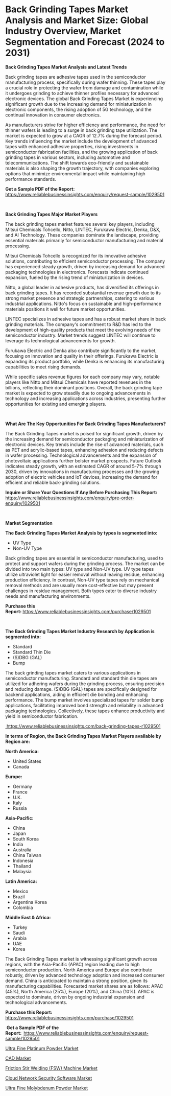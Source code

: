 <p><h1>Back Grinding Tapes Market Analysis and Market Size: Global Industry Overview, Market Segmentation and Forecast (2024 to 2031)</h1></p><p><strong>Back Grinding Tapes Market Analysis and Latest Trends</strong></p>
<p><p>Back grinding tapes are adhesive tapes used in the semiconductor manufacturing process, specifically during wafer thinning. These tapes play a crucial role in protecting the wafer from damage and contamination while it undergoes grinding to achieve thinner profiles necessary for advanced electronic devices. The global Back Grinding Tapes Market is experiencing significant growth due to the increasing demand for miniaturization in electronic components, the rising adoption of 5G technology, and the continual innovation in consumer electronics.</p><p>As manufacturers strive for higher efficiency and performance, the need for thinner wafers is leading to a surge in back grinding tape utilization. The market is expected to grow at a CAGR of 12.7% during the forecast period. Key trends influencing the market include the development of advanced tapes with enhanced adhesive properties, rising investments in semiconductor fabrication facilities, and the growing application of back grinding tapes in various sectors, including automotive and telecommunications. The shift towards eco-friendly and sustainable materials is also shaping the growth trajectory, with companies exploring options that minimize environmental impact while maintaining high performance standards.</p></p>
<p><strong>Get a Sample PDF of the Report:&nbsp;</strong> <a href="https://www.reliablebusinessinsights.com/enquiry/request-sample/1029501">https://www.reliablebusinessinsights.com/enquiry/request-sample/1029501</a></p>
<p>&nbsp;</p>
<p><strong>Back Grinding Tapes Major Market Players</strong></p>
<p><p>The back grinding tapes market features several key players, including Mitsui Chemicals Tohcello, Nitto, LINTEC, Furukawa Electric, Denka, D&X, and AI Technology. These companies dominate the landscape, providing essential materials primarily for semiconductor manufacturing and material processing.</p><p>Mitsui Chemicals Tohcello is recognized for its innovative adhesive solutions, contributing to efficient semiconductor processing. The company has experienced steady growth, driven by increasing demand for advanced packaging technologies in electronics. Forecasts indicate continued expansion, fueled by the rising trend of miniaturization in devices.</p><p>Nitto, a global leader in adhesive products, has diversified its offerings in back grinding tapes. It has recorded substantial revenue growth due to its strong market presence and strategic partnerships, catering to various industrial applications. Nitto's focus on sustainable and high-performance materials positions it well for future market opportunities.</p><p>LINTEC specializes in adhesive tapes and has a robust market share in back grinding materials. The company's commitment to R&D has led to the development of high-quality products that meet the evolving needs of the semiconductor industry. Market trends suggest LINTEC will continue to leverage its technological advancements for growth.</p><p>Furukawa Electric and Denka also contribute significantly to the market, focusing on innovation and quality in their offerings. Furukawa Electric is expanding its product portfolio, while Denka is enhancing its manufacturing capabilities to meet rising demands.</p><p>While specific sales revenue figures for each company may vary, notable players like Nitto and Mitsui Chemicals have reported revenues in the billions, reflecting their dominant positions. Overall, the back grinding tape market is expected to grow steadily due to ongoing advancements in technology and increasing applications across industries, presenting further opportunities for existing and emerging players.</p></p>
<p>&nbsp;</p>
<p><strong>What Are The Key Opportunities For Back Grinding Tapes Manufacturers?</strong></p>
<p><p>The Back Grinding Tapes market is poised for significant growth, driven by the increasing demand for semiconductor packaging and miniaturization of electronic devices. Key trends include the rise of advanced materials, such as PET and acrylic-based tapes, enhancing adhesion and reducing defects in wafer processing. Technological advancements and the expansion of photovoltaic applications further bolster market prospects. Future Outlook indicates steady growth, with an estimated CAGR of around 5-7% through 2030, driven by innovations in manufacturing processes and the growing adoption of electric vehicles and IoT devices, increasing the demand for efficient and reliable back-grinding solutions.</p></p>
<p><strong>Inquire or Share Your Questions If Any Before Purchasing This Report:</strong> <a href="https://www.reliablebusinessinsights.com/enquiry/pre-order-enquiry/1029501">https://www.reliablebusinessinsights.com/enquiry/pre-order-enquiry/1029501</a></p>
<p>&nbsp;</p>
<p><strong>Market Segmentation</strong></p>
<p><strong>The Back Grinding Tapes Market Analysis by types is segmented into:</strong></p>
<p><ul><li>UV Type</li><li>Non-UV Type</li></ul></p>
<p><p>Back grinding tapes are essential in semiconductor manufacturing, used to protect and support wafers during the grinding process. The market can be divided into two main types: UV type and Non-UV type. UV type tapes utilize ultraviolet light for easier removal without leaving residue, enhancing production efficiency. In contrast, Non-UV type tapes rely on mechanical removal methods and are usually more cost-effective but may present challenges in residue management. Both types cater to diverse industry needs and manufacturing environments.</p></p>
<p><strong>Purchase this Report:&nbsp;</strong><a href="https://www.reliablebusinessinsights.com/purchase/1029501">https://www.reliablebusinessinsights.com/purchase/1029501</a></p>
<p>&nbsp;</p>
<p><strong>The Back Grinding Tapes Market Industry Research by Application is segmented into:</strong></p>
<p><ul><li>Standard</li><li>Standard Thin Die</li><li>(S)DBG (GAL)</li><li>Bump</li></ul></p>
<p><p>The back grinding tapes market caters to various applications in semiconductor manufacturing. Standard and standard thin die tapes are utilized for adhering wafers during the grinding process, ensuring precision and reducing damage. (S)DBG (GAL) tapes are specifically designed for backend applications, aiding in efficient die bonding and enhancing performance. The bump market involves specialized tapes for solder bump applications, facilitating improved bond strength and reliability in advanced packaging technologies. Collectively, these tapes enhance productivity and yield in semiconductor fabrication.</p></p>
<p><a href="https://www.reliablebusinessinsights.com/back-grinding-tapes-r1029501">&nbsp;https://www.reliablebusinessinsights.com/back-grinding-tapes-r1029501</a></p>
<p><strong>In terms of Region, the Back Grinding Tapes Market Players available by Region are:</strong></p>
<p>
    <p> <strong> North America: </strong>
        <ul>
            <li>United States</li>
            <li>Canada</li>
        </ul>
        </p> 
    <p> <strong> Europe: </strong>
        <ul>
            <li>Germany</li>
            <li>France</li>
            <li>U.K.</li>
            <li>Italy</li>
            <li>Russia</li>
        </ul>
        </p> 
    <p> <strong> Asia-Pacific: </strong>
        <ul>
            <li>China</li>
            <li>Japan</li>
            <li>South Korea</li>
            <li>India</li>
            <li>Australia</li>
            <li>China Taiwan</li>
            <li>Indonesia</li>
            <li>Thailand</li>
            <li>Malaysia</li>
        </ul>
        </p> 
    <p> <strong> Latin America: </strong>
        <ul>
            <li>Mexico</li>
            <li>Brazil</li>
            <li>Argentina Korea</li>
            <li>Colombia</li>
        </ul>
        </p> 
    <p> <strong> Middle East & Africa: </strong>
        <ul>
            <li>Turkey</li>
            <li>Saudi</li>
            <li>Arabia</li>
            <li>UAE</li>
            <li>Korea</li>
        </ul>
    </p>
    </p>
<p><p>The Back Grinding Tapes market is witnessing significant growth across regions, with the Asia-Pacific (APAC) region leading due to high semiconductor production. North America and Europe also contribute robustly, driven by advanced technology adoption and increased consumer demand. China is anticipated to maintain a strong position, given its manufacturing capabilities. Forecasted market shares are as follows: APAC (45%), North America (25%), Europe (20%), and China (10%). APAC is expected to dominate, driven by ongoing industrial expansion and technological advancements.</p></p>
<p><strong>Purchase this Report: </strong><a href="https://www.reliablebusinessinsights.com/purchase/1029501">https://www.reliablebusinessinsights.com/purchase/1029501</a></p>
<p>&nbsp;<strong>Get a Sample PDF of the Report:&nbsp;&nbsp;</strong><a href="https://www.reliablebusinessinsights.com/enquiry/request-sample/1029501">https://www.reliablebusinessinsights.com/enquiry/request-sample/1029501</a></p>
<p><strong></strong></p>
<p><p><a href="https://medium.com/@rasaunharrison331/global-ultra-fine-platinum-powder-market-focus-on-product-type-high-platinum-powder-alloyed-d8a8baea05b0">Ultra Fine Platinum Powder Market</a></p><p><a href="https://www.linkedin.com/pulse/cad-market-trends-growth-outlook-2024-2031-harrington-strategic-kkyze?trackingId=8GVQ62tvT7KuCB4lYEV2Qg%3D%3D">CAD Market</a></p><p><a href="https://github.com/zzflqewx24/Market-Research-Report-List-1/blob/main/friction-stir-welding-fsw-machine-market.md">Friction Stir Welding (FSW) Machine Market</a></p><p><a href="https://issuu.com/reportprime-2/docs/cloud-network-security-software-mar_67bc389aca2094">Cloud Network Security Software Market</a></p><p><a href="https://medium.com/@rasaunharrison331/ultra-fine-molybdenum-powder-market-outlook-complete-industry-analysis-2024-to-2031-f5e24df40ef1">Ultra Fine Molybdenum Powder Market</a></p></p>